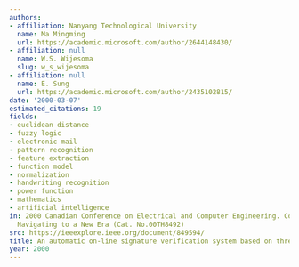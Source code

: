 ```yaml
---
authors:
- affiliation: Nanyang Technological University
  name: Ma Mingming
  url: https://academic.microsoft.com/author/2644148430/
- affiliation: null
  name: W.S. Wijesoma
  slug: w_s_wijesoma
- affiliation: null
  name: E. Sung
  url: https://academic.microsoft.com/author/2435102815/
date: '2000-03-07'
estimated_citations: 19
fields:
- euclidean distance
- fuzzy logic
- electronic mail
- pattern recognition
- feature extraction
- function model
- normalization
- handwriting recognition
- power function
- mathematics
- artificial intelligence
in: 2000 Canadian Conference on Electrical and Computer Engineering. Conference Proceedings.
  Navigating to a New Era (Cat. No.00TH8492)
src: https://ieeexplore.ieee.org/document/849594/
title: An automatic on-line signature verification system based on three models
year: 2000
---
```

